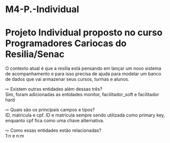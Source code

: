 # M4-P.-Individual
<h1>Projeto Individual proposto no curso Programadores Cariocas do Resilia/Senac</h1>

O contexto atual é que a resilia está pensando em lançar um novo sistema de acompanhamento e para isso precisa de ajuda para modelar um banco de dados que vai armazenar seus cursos, turmas e alunos.

⇨ Existem outras entidades além dessas três? </br>
Sim, foram adicionadas as entidades monitor, facilitador_soft e facilitador hard

⇨ Quais são os principais campos e tipos? </br>
ID, matricula e cpf. ID e matricula sempre sendo utilizada como primary key, enquanto cpf fica como uma chave alternativa.

⇨ Como essas entidades estão relacionadas? </br>
1:n e n:m
